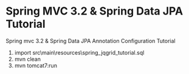 Spring MVC 3.2 & Spring Data JPA Tutorial
======================

Spring mvc 3.2 &amp; Spring Data JPA Annotation Configuration Tutorial

1. import src\main\resources\spring_jqgrid_tutorial.sql
2. mvn clean
3. mvn tomcat7:run
